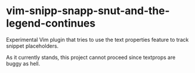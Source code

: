 # vim-snipp-snapp-snut-and-the-legend-continues

Experimental Vim plugin that tries to use the text properties feature to track snippet placeholders.

As it currently stands, this project cannot proceed since textprops are buggy as hell.
